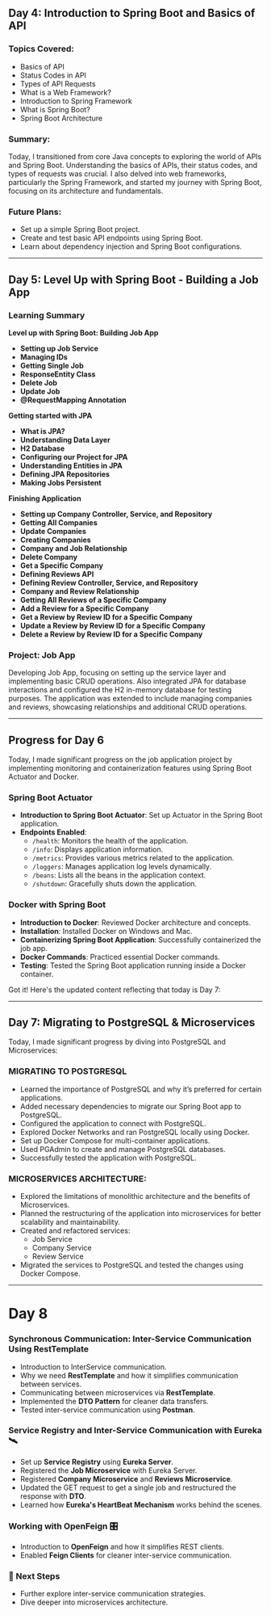 ## Day 4: Introduction to Spring Boot and Basics of API

### Topics Covered:
- Basics of API
- Status Codes in API
- Types of API Requests
- What is a Web Framework?
- Introduction to Spring Framework
- What is Spring Boot?
- Spring Boot Architecture

### Summary:
Today, I transitioned from core Java concepts to exploring the world of APIs and Spring Boot. 
Understanding the basics of APIs, their status codes, and types of requests was crucial. I also
delved into web frameworks, particularly the Spring Framework, and started my journey with 
Spring Boot, focusing on its architecture and fundamentals.

### Future Plans:
- Set up a simple Spring Boot project.
- Create and test basic API endpoints using Spring Boot.
- Learn about dependency injection and Spring Boot configurations.

---

## Day 5: Level Up with Spring Boot - Building a Job App

### Learning Summary

**Level up with Spring Boot: Building Job App**
- **Setting up Job Service**
- **Managing IDs**
- **Getting Single Job**
- **ResponseEntity Class**
- **Delete Job**
- **Update Job**
- **@RequestMapping Annotation**

**Getting started with JPA**
- **What is JPA?**
- **Understanding Data Layer**
- **H2 Database**
- **Configuring our Project for JPA**
- **Understanding Entities in JPA**
- **Defining JPA Repositories**
- **Making Jobs Persistent**

**Finishing Application**
- **Setting up Company Controller, Service, and Repository**
- **Getting All Companies**
- **Update Companies**
- **Creating Companies**
- **Company and Job Relationship**
- **Delete Company**
- **Get a Specific Company**
- **Defining Reviews API**
- **Defining Review Controller, Service, and Repository**
- **Company and Review Relationship**
- **Getting All Reviews of a Specific Company**
- **Add a Review for a Specific Company**
- **Get a Review by Review ID for a Specific Company**
- **Update a Review by Review ID for a Specific Company**
- **Delete a Review by Review ID for a Specific Company**

### Project: Job App

Developing Job App, focusing on setting up the service layer and implementing basic
CRUD operations. Also integrated JPA for database interactions and configured the H2 
in-memory database for testing purposes. The application was extended to include 
managing companies and reviews, showcasing relationships and additional CRUD operations.



---


## Progress for Day 6

Today, I made significant progress on the job application project by implementing 
monitoring and containerization features using Spring Boot Actuator and Docker.

### Spring Boot Actuator
- **Introduction to Spring Boot Actuator**: Set up Actuator in the Spring Boot application.
- **Endpoints Enabled**:
    - `/health`: Monitors the health of the application.
    - `/info`: Displays application information.
    - `/metrics`: Provides various metrics related to the application.
    - `/loggers`: Manages application log levels dynamically.
    - `/beans`: Lists all the beans in the application context.
    - `/shutdown`: Gracefully shuts down the application.

### Docker with Spring Boot
- **Introduction to Docker**: Reviewed Docker architecture and concepts.
- **Installation**: Installed Docker on Windows and Mac.
- **Containerizing Spring Boot Application**: Successfully containerized the job app.
- **Docker Commands**: Practiced essential Docker commands.
- **Testing**: Tested the Spring Boot application running inside a Docker container.


Got it! Here's the updated content reflecting that today is Day 7:


---


## Day 7: Migrating to PostgreSQL & Microservices

Today, I made significant progress by diving into PostgreSQL and Microservices:

### MIGRATING TO POSTGRESQL
- Learned the importance of PostgreSQL and why it’s preferred for certain applications.
- Added necessary dependencies to migrate our Spring Boot app to PostgreSQL.
- Configured the application to connect with PostgreSQL.
- Explored Docker Networks and ran PostgreSQL locally using Docker.
- Set up Docker Compose for multi-container applications.
- Used PGAdmin to create and manage PostgreSQL databases.
- Successfully tested the application with PostgreSQL.

### MICROSERVICES ARCHITECTURE:
- Explored the limitations of monolithic architecture and the benefits of Microservices.
- Planned the restructuring of the application into microservices for better scalability and maintainability.
- Created and refactored services:
  - Job Service
  - Company Service
  - Review Service
- Migrated the services to PostgreSQL and tested the changes using Docker Compose.
  
---

# Day 8

### Synchronous Communication: Inter-Service Communication Using RestTemplate
- Introduction to InterService communication.
- Why we need **RestTemplate** and how it simplifies communication between services.
- Communicating between microservices via **RestTemplate**.
- Implemented the **DTO Pattern** for cleaner data transfers.
- Tested inter-service communication using **Postman**.

### Service Registry and Inter-Service Communication with Eureka 🛰️
- Set up **Service Registry** using **Eureka Server**.
- Registered the **Job Microservice** with Eureka Server.
- Registered **Company Microservice** and **Reviews Microservice**.
- Updated the GET request to get a single job and restructured the response with **DTO**.
- Learned how **Eureka's HeartBeat Mechanism** works behind the scenes.

### Working with OpenFeign 🎛️
- Introduction to **OpenFeign** and how it simplifies REST clients.
- Enabled **Feign Clients** for cleaner inter-service communication.

### 📅 Next Steps
- Further explore inter-service communication strategies.
- Dive deeper into microservices architecture.

